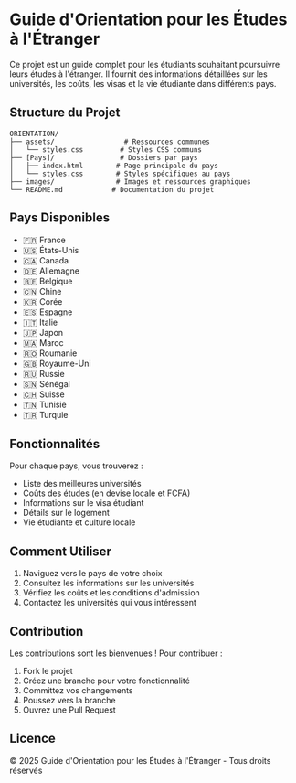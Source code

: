 # Guide d'Orientation pour les Études à l'Étranger

Ce projet est un guide complet pour les étudiants souhaitant poursuivre leurs études à l'étranger. Il fournit des informations détaillées sur les universités, les coûts, les visas et la vie étudiante dans différents pays.

## Structure du Projet

```
ORIENTATION/
├── assets/                 # Ressources communes
│   └── styles.css         # Styles CSS communs
├── [Pays]/                # Dossiers par pays
│   ├── index.html        # Page principale du pays
│   └── styles.css        # Styles spécifiques au pays
├── images/               # Images et ressources graphiques
└── README.md            # Documentation du projet
```

## Pays Disponibles

- 🇫🇷 France
- 🇺🇸 États-Unis
- 🇨🇦 Canada
- 🇩🇪 Allemagne
- 🇧🇪 Belgique
- 🇨🇳 Chine
- 🇰🇷 Corée
- 🇪🇸 Espagne
- 🇮🇹 Italie
- 🇯🇵 Japon
- 🇲🇦 Maroc
- 🇷🇴 Roumanie
- 🇬🇧 Royaume-Uni
- 🇷🇺 Russie
- 🇸🇳 Sénégal
- 🇨🇭 Suisse
- 🇹🇳 Tunisie
- 🇹🇷 Turquie

## Fonctionnalités

Pour chaque pays, vous trouverez :
- Liste des meilleures universités
- Coûts des études (en devise locale et FCFA)
- Informations sur le visa étudiant
- Détails sur le logement
- Vie étudiante et culture locale

## Comment Utiliser

1. Naviguez vers le pays de votre choix
2. Consultez les informations sur les universités
3. Vérifiez les coûts et les conditions d'admission
4. Contactez les universités qui vous intéressent

## Contribution

Les contributions sont les bienvenues ! Pour contribuer :
1. Fork le projet
2. Créez une branche pour votre fonctionnalité
3. Committez vos changements
4. Poussez vers la branche
5. Ouvrez une Pull Request

## Licence

© 2025 Guide d'Orientation pour les Études à l'Étranger - Tous droits réservés